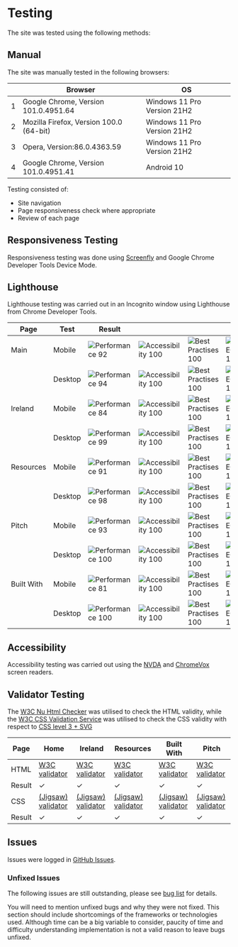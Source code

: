# Testing 

The site was tested using the following methods:

## Manual 
The site was manually tested in the following browsers:

|   | Browser | OS | 
|---|---------|----|
| 1 | Google Chrome, Version 101.0.4951.64 | Windows 11 Pro Version 21H2 |
| 2 | Mozilla Firefox, Version 100.0 (64-bit) | Windows 11 Pro Version 21H2 |
| 3 | Opera, Version:86.0.4363.59 | Windows 11 Pro Version 21H2 |
| 4 | Google Chrome, Version 101.0.4951.41 | Android 10 |

Testing consisted of:
- Site navigation
- Page responsiveness check where appropriate
- Review of each page

## Responsiveness Testing

Responsiveness testing was done using [Screenfly](https://screenfly.org/#u=https%3A//ibuttimer.github.io/hockey-history/&w=1024&h=600&s=1) and Google Chrome Developer Tools Device Mode.

## Lighthouse

Lighthouse testing was carried out in an Incognito window using Lighthouse from Chrome Developer Tools.

| Page | Test | Result |  |  |  | Report |
|-|-|-|-|-|-|-|
| Main | Mobile | ![Performance 92](https://img.shields.io/badge/Performance-92-brightgreen) | ![Accessibility 100](https://img.shields.io/badge/Accessibility-100-brightgreen) | ![Best Practises 100](https://img.shields.io/badge/Best%20Practises-100-brightgreen) |![SEO 100](https://img.shields.io/badge/SEO-100-brightgreen) |[home-mobile](https://ibuttimer.github.io/hockey-history/test/lighthouse/ibuttimer.github.io_2022-05-12_15-34-07-home-mobile.html) |
|     | Desktop | ![Performance 94](https://img.shields.io/badge/Performance-94-brightgreen) | ![Accessibility 100](https://img.shields.io/badge/Accessibility-100-brightgreen) | ![Best Practises 100](https://img.shields.io/badge/Best%20Practises-100-brightgreen) |![SEO 100](https://img.shields.io/badge/SEO-100-brightgreen) |[home-desktop](https://ibuttimer.github.io/hockey-history/test/lighthouse/ibuttimer.github.io_2022-05-12_15-35-36-home-desktop.html) |
| Ireland | Mobile | ![Performance 84](https://img.shields.io/badge/Performance-84-orange) | ![Accessibility 100](https://img.shields.io/badge/Accessibility-100-brightgreen) | ![Best Practises 100](https://img.shields.io/badge/Best%20Practises-100-brightgreen) |![SEO 100](https://img.shields.io/badge/SEO-100-brightgreen) |[ireland-mobile](https://ibuttimer.github.io/hockey-history/test/lighthouse/ibuttimer.github.io_2022-05-12_15-37-20-ireland-mobile.html) |
|     | Desktop | ![Performance 99](https://img.shields.io/badge/Performance-99-brightgreen) | ![Accessibility 100](https://img.shields.io/badge/Accessibility-100-brightgreen) | ![Best Practises 100](https://img.shields.io/badge/Best%20Practises-100-brightgreen) |![SEO 100](https://img.shields.io/badge/SEO-100-brightgreen) |[ireland-desktop](https://ibuttimer.github.io/hockey-history/test/lighthouse/ibuttimer.github.io_2022-05-12_15-37-20-ireland-desktop.html) |
| Resources | Mobile | ![Performance 91](https://img.shields.io/badge/Performance-91-brightgreen) | ![Accessibility 100](https://img.shields.io/badge/Accessibility-100-brightgreen) | ![Best Practises 100](https://img.shields.io/badge/Best%20Practises-100-brightgreen) |![SEO 100](https://img.shields.io/badge/SEO-100-brightgreen) |[resources-mobile](https://ibuttimer.github.io/hockey-history/test/lighthouse/ibuttimer.github.io_2022-05-12_15-38-32-resources-mobile.html) |
|     | Desktop | ![Performance 98](https://img.shields.io/badge/Performance-98-brightgreen) | ![Accessibility 100](https://img.shields.io/badge/Accessibility-100-brightgreen) | ![Best Practises 100](https://img.shields.io/badge/Best%20Practises-100-brightgreen) |![SEO 100](https://img.shields.io/badge/SEO-100-brightgreen) |[resources-desktop](https://ibuttimer.github.io/hockey-history/test/lighthouse/ibuttimer.github.io_2022-05-12_15-39-06-resources-desktop.html) |
| Pitch | Mobile | ![Performance 93](https://img.shields.io/badge/Performance-93-brightgreen) | ![Accessibility 100](https://img.shields.io/badge/Accessibility-100-brightgreen) | ![Best Practises 100](https://img.shields.io/badge/Best%20Practises-100-brightgreen) |![SEO 100](https://img.shields.io/badge/SEO-100-brightgreen) |[pitch-mobile](https://ibuttimer.github.io/hockey-history/test/lighthouse/ibuttimer.github.io_2022-05-12_15-40-16-pitch-mobile.html) |
|     | Desktop | ![Performance 100](https://img.shields.io/badge/Performance-100-brightgreen) | ![Accessibility 100](https://img.shields.io/badge/Accessibility-100-brightgreen) | ![Best Practises 100](https://img.shields.io/badge/Best%20Practises-100-brightgreen) |![SEO 100](https://img.shields.io/badge/SEO-100-brightgreen) |[pitch-desktop](https://ibuttimer.github.io/hockey-history/test/lighthouse/ibuttimer.github.io_2022-05-12_15-40-54-pitch-desktop.html) |
| Built With | Mobile | ![Performance 81](https://img.shields.io/badge/Performance-81-orange) | ![Accessibility 100](https://img.shields.io/badge/Accessibility-100-brightgreen) | ![Best Practises 100](https://img.shields.io/badge/Best%20Practises-100-brightgreen) |![SEO 100](https://img.shields.io/badge/SEO-100-brightgreen) |[builtwith-mobile](https://ibuttimer.github.io/hockey-history/test/lighthouse/ibuttimer.github.io_2022-05-12_15-42-13-builtwith-mobile.html) |
|     | Desktop | ![Performance 100](https://img.shields.io/badge/Performance-100-brightgreen) | ![Accessibility 100](https://img.shields.io/badge/Accessibility-100-brightgreen) | ![Best Practises 100](https://img.shields.io/badge/Best%20Practises-100-brightgreen) |![SEO 100](https://img.shields.io/badge/SEO-100-brightgreen) |[builtwith-desktop](https://ibuttimer.github.io/hockey-history/test/lighthouse/ibuttimer.github.io_2022-05-12_15-42-57-builtwith-desktop.html) |


## Accessibility
Accessibility testing was carried out using the [NVDA](https://www.nvaccess.org/) and [ChromeVox](https://chrome.google.com/webstore/detail/screen-reader/kgejglhpjiefppelpmljglcjbhoiplfn?hl=en) screen readers.


## Validator Testing 

The [W3C Nu Html Checker](https://validator.w3.org/nu/) was utilised to check the HTML validity, while the [W3C CSS Validation Service](https://jigsaw.w3.org/css-validator/) was utilised to check the CSS validity with respect to [CSS level 3 + SVG](https://www.w3.org/Style/CSS/current-work.html.)

| Page | Home | Ireland | Resources | Built With | Pitch |
|------|------|---------|-----------|------------|-------|
| HTML | [W3C validator](https://validator.w3.org/nu/?showsource=yes&doc=https%3A%2F%2Fibuttimer.github.io%2Fhockey-history%2Findex.html) | [W3C validator](https://validator.w3.org/nu/?showsource=yes&doc=https%3A%2F%2Fibuttimer.github.io%2Fhockey-history%2Fireland.html) | [W3C validator](https://validator.w3.org/nu/?showsource=yes&doc=https%3A%2F%2Fibuttimer.github.io%2Fhockey-history%2Fresources.html) | [W3C validator](https://validator.w3.org/nu/?showsource=yes&doc=https%3A%2F%2Fibuttimer.github.io%2Fhockey-history%2Fbuiltwith.html) | [W3C validator](https://validator.w3.org/nu/?showsource=yes&doc=https%3A%2F%2Fibuttimer.github.io%2Fhockey-history%2Fpitch.html) |
| Result | &check; | &check; | &check; | &check; | &check; |
| CSS | [(Jigsaw) validator](https://jigsaw.w3.org/css-validator/validator?uri=https%3A%2F%2Fibuttimer.github.io%2Fhockey-history%2Findex.html&profile=css3svg&usermedium=all&warning=1&vextwarning=&lang=en) | [(Jigsaw) validator](https://jigsaw.w3.org/css-validator/validator?uri=https%3A%2F%2Fibuttimer.github.io%2Fhockey-history%2Fireland.html&profile=css3svg&usermedium=all&warning=1&vextwarning=&lang=en) | [(Jigsaw) validator](https://jigsaw.w3.org/css-validator/validator?uri=https%3A%2F%2Fibuttimer.github.io%2Fhockey-history%2Fresources.html&profile=css3svg&usermedium=all&warning=1&vextwarning=&lang=en) | [(Jigsaw) validator](https://jigsaw.w3.org/css-validator/validator?uri=https%3A%2F%2Fibuttimer.github.io%2Fhockey-history%2Fbuiltwith.html&profile=css3svg&usermedium=all&warning=1&vextwarning=&lang=en) | [(Jigsaw) validator](https://jigsaw.w3.org/css-validator/validator?uri=https%3A%2F%2Fibuttimer.github.io%2Fhockey-history%2Fpitch.html&profile=css3svg&usermedium=all&warning=1&vextwarning=&lang=en) |
| Result | &check; | &check; | &check; | &check; | &check; |


## Issues

Issues were logged in [GitHub Issues](https://github.com/ibuttimer/hockey-history/issues).

### Unfixed Issues

The following issues are still outstanding, please see [bug list](https://github.com/ibuttimer/hockey-history/issues?q=is%3Aissue+is%3Aopen+label%3Abug) for details.



You will need to mention unfixed bugs and why they were not fixed. This section should include shortcomings of the frameworks or technologies used. Although time can be a big variable to consider, paucity of time and difficulty understanding implementation is not a valid reason to leave bugs unfixed. 

